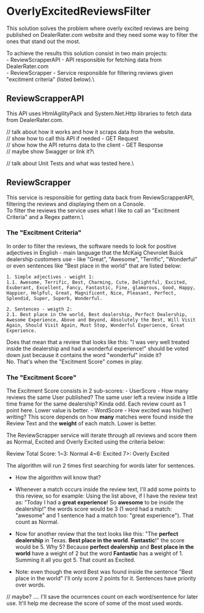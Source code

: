 # OverlyExcitedReviewsFilter

This solution solves the problem where overly excited reviews are being published on DealerRater.com website and they need some way to filter the ones that stand out the most.

To achieve the results this solution consist in two main projects:\
    -   ReviewScrapperAPI - API responsible for fetching data from DealerRater.com\
    -   ReviewScrapper - Service responsible for filtering reviews given "excitment criteria" (listed below).\

## ReviewScrapperAPI

This API uses HtmlAgilityPack and System.Net.Http libraries to fetch data from DealerRater.com.

// talk about how it works and how it scraps data from the website.\
// show how to call this API if needed - GET Request\
// show how the API returns data to the client - GET Response\
// maybe show Swagger or link it?\

// talk about Unit Tests and what was tested here.\

## ReviewScrapper

This service is responsible for getting data back from ReviewScrapperAPI, filtering the reviews and displaying them on a Console.\
To filter the reviews the service uses what I like to call an "Excitment Criteria" and a Regex pattern.\

### The "Excitment Criteria"

In order to filter the reviews, the software needs to look for positive adjectives in English - main language that the McKaig Chevrolet Buick dealership customers use - like "Great", "Awesome", "Terrific", "Wonderful" or even sentences like "Best place in the world" that are listed below:


    1. Simple adjectives - weight 1:
    1.1. Awesome, Terrific, Best, Charming, Cute, Delightful, Excited, Exuberant, Excellent, Fancy, Fantastic, Fine, glamorous, Good, Happy, Happier, Helpful, Great, Magnificent, Nice, Pleasant, Perfect, Splendid, Super, Superb, Wonderful.
    
    2. Sentences - weigth 2:
    2.1. Best place in the world, Best dealership, Perfect Dealership, Awesome Experience, Above and Beyond, Absolutely the Best, Will Visit Again, Should Visit Again, Must Stop, Wonderful Experience, Great Experience.


Does that mean that a review that looks like this: "I was very well treated inside the dealership and had a wonderful experience!" should be voted down just because it contains the word "wonderful" inside it?  \
No. That's when the "Excitment Score" comes in play.

### The "Excitment Score"

The Excitment Score consists in 2 sub-scores:
    - UserScore
        - How many reviews the same User published? The same user left a review inside a little time frame for the same dealership? Kinda odd. Each review count as 1 point here. Lower value is better.
    - WordScore
        - How excited was his(her) writing? This score depends on how **many** matches were found inside the Review Text and the **weight** of each match. Lower is better.

The ReviewScrapper service will iterate through all reviews and score them as Normal, Excited and Overly Excited using the criteria below:

Review Total Score: 
1~3: Normal
4~6: Excited
7>:  Overly Excited

The algorithm will run 2 times first searching for words later for sentences.

- How the algorithm will know that?
- Whenever a match occurs inside the review text, I'll add some points to this review, so for example:
Using the list above, if I have the review text as: "Today I had a **great experience**! So **awesome** to be inside the dealership!" the words score would be 3 (1 word         had a match: "awesome" and 1 sentence had a match too: "great experience"). That count as Normal.

- Now for another review that the text looks like this: "The **perfect dealership** in Texas. **Best place in the world**. **Fantastic**!" the score would be 5. Why 5? Because **perfect dealership** and **Best place in the world** have a weight of 2 but the word **Fantastic** has a weight of 1. Summing it all you got 5. That count as Excited.
- Note: even though the word Best was found inside the sentence "Best place in the world" I'll only score 2 points for it. Sentences have priority over words.

// maybe? .... 
I'll save the ocurrences count on each word/sentence for later use. It'll help me decrease the score of some of the most used words.
